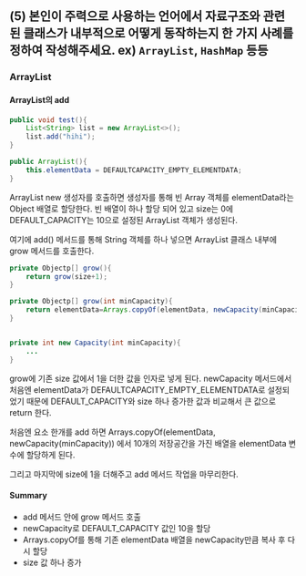 ## (5) 본인이 주력으로 사용하는 언어에서 자료구조와 관련 된 클래스가 내부적으로 어떻게 동작하는지 한 가지 사례를 정하여 작성해주세요. ex) `ArrayList`, `HashMap` 등등

### ArrayList
#### ArrayList의 add
~~~java
public void test(){
	List<String> list = new ArrayList<>();
	list.add("hihi");
}

public ArrayList(){
	this.elementData = DEFAULTCAPACITY_EMPTY_ELEMENTDATA;
}
~~~
ArrayList new 생성자를 호출하면 생성자를 통해 빈 Array 객체를 elementData라는 Object 배열로 할당한다. 빈 배열이 하나 할당 되어 있고 size는 0에 DEFAULT_CAPACITY는 10으로 설정된 ArrayList 객체가 생성된다. 

여기에 add() 메서드를 통해 String 객체를 하나 넣으면 ArrayList 클래스 내부에 grow 메서드를 호출한다.

~~~java
private Objectp[] grow(){
	return grow(size+1);
}

private Objectp[] grow(int minCapacity){
	return elementData=Arrays.copyOf(elementData, newCapacity(minCapacity));
}


private int new Capacity(int minCapacity){
	...
}
~~~
grow에 기존 size 값에서 1을 더한 값을 인자로 넣게 된다.
newCapacity 메서드에서 처음엔 elementData가 DEFAULTCAPACITY_EMPTY_ELEMENTDATA로 설정되었기 때문에 DEFAULT_CAPACITY와 size 하나 증가한 값과 비교해서 큰 값으로 return 한다.

처음엔 요소 한개를 add 하면 Arrays.copyOf(elementData, newCapacity(minCapacity)) 에서 10개의 저장공간을 가진 배열을 elementData 변수에 할당하게 된다. 

그리고 마지막에 size에 1을 더해주고 add 메서드 작업을 마무리한다.


#### Summary
- add 메서드 안에 grow 메서드 호출
- newCapacity로 DEFAULT_CAPACITY 값인 10을 할당
- Arrays.copyOf를 통해 기존 elementData 배열을 newCapacity만큼 복사 후 다시 할당
- size 값 하나 증가